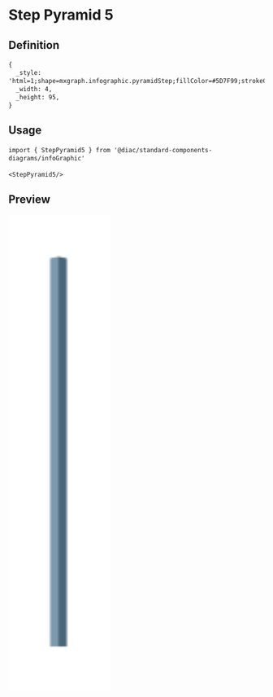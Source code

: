 # Step Pyramid 5

## Definition

```
{
  _style: 'html=1;shape=mxgraph.infographic.pyramidStep;fillColor=#5D7F99;strokeColor=none;shadow=0;',
  _width: 4,
  _height: 95,
}
```

## Usage

```
import { StepPyramid5 } from '@diac/standard-components-diagrams/infoGraphic'

<StepPyramid5/>
```

## Preview

<img src="./step-pyramid-5.png" width="200"/>
